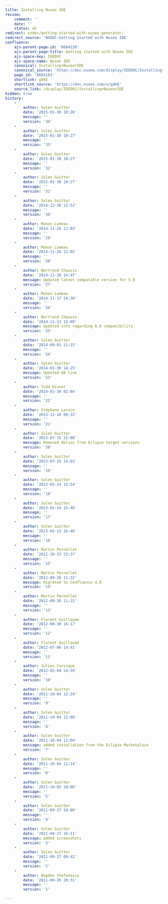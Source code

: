 ```yaml
---
title: Installing Nuxeo IDE
review:
    comment: ''
    date: ''
    status: ok
redirect: nxdoc/getting-started-with-nuxeo-generator/
redirect_source: 'NXDOC:Getting Started with Nuxeo IDE'
confluence:
    ajs-parent-page-id: '8684138'
    ajs-parent-page-title: Getting started with Nuxeo IDE
    ajs-space-key: IDEDOC
    ajs-space-name: Nuxeo IDE
    canonical: Installing+Nuxeo+IDE
    canonical_source: 'https://doc.nuxeo.com/display/IDEDOC/Installing+Nuxeo+IDE'
    page_id: '8684163'
    shortlink: g4KE
    shortlink_source: 'https://doc.nuxeo.com/x/g4KE'
    source_link: /display/IDEDOC/Installing+Nuxeo+IDE
hidden: true
history:
    -
        author: Solen Guitter
        date: '2015-01-30 10:28'
        message: ''
        version: '34'
    -
        author: Solen Guitter
        date: '2015-01-30 10:27'
        message: ''
        version: '33'
    -
        author: Solen Guitter
        date: '2015-01-30 10:27'
        message: ''
        version: '32'
    -
        author: Solen Guitter
        date: '2015-01-30 10:27'
        message: ''
        version: '31'
    -
        author: Solen Guitter
        date: '2014-12-30 12:52'
        message: ''
        version: '30'
    -
        author: Manon Lumeau
        date: '2014-11-26 12:03'
        message: ''
        version: '29'
    -
        author: Manon Lumeau
        date: '2014-11-26 12:02'
        message: ''
        version: '28'
    -
        author: Bertrand Chauvin
        date: '2014-11-20 14:47'
        message: Updated latest compatible version for 5.8
        version: '27'
    -
        author: Manon Lumeau
        date: '2014-11-17 14:30'
        message: ''
        version: '26'
    -
        author: Bertrand Chauvin
        date: '2014-11-13 15:09'
        message: Updated info regarding 6.0 compatibility
        version: '25'
    -
        author: Solen Guitter
        date: '2014-09-01 11:15'
        message: ''
        version: '24'
    -
        author: Solen Guitter
        date: '2014-01-30 14:25'
        message: Updated QA link
        version: '23'
    -
        author: Todd Hivnor
        date: '2014-01-30 02:04'
        message: ''
        version: '22'
    -
        author: Stéphane Lacoin
        date: '2013-12-10 09:32'
        message: ''
        version: '21'
    -
        author: Solen Guitter
        date: '2013-07-15 15:08'
        message: Removed Helios from Eclipse target versions
        version: '20'
    -
        author: Solen Guitter
        date: '2013-07-15 14:03'
        message: ''
        version: '19'
    -
        author: Solen Guitter
        date: '2013-02-14 15:54'
        message: ''
        version: '18'
    -
        author: Solen Guitter
        date: '2013-02-14 15:48'
        message: ''
        version: '17'
    -
        author: Solen Guitter
        date: '2013-02-13 16:48'
        message: ''
        version: '16'
    -
        author: Martin Pernollet
        date: '2012-10-13 23:37'
        message: ''
        version: '15'
    -
        author: Martin Pernollet
        date: '2012-09-26 11:22'
        message: Migrated to Confluence 4.0
        version: '14'
    -
        author: Martin Pernollet
        date: '2012-09-26 11:22'
        message: ''
        version: '13'
    -
        author: Florent Guillaume
        date: '2012-08-30 16:17'
        message: ''
        version: '12'
    -
        author: Florent Guillaume
        date: '2012-07-06 14:41'
        message: ''
        version: '11'
    -
        author: Julien Carsique
        date: '2012-02-04 14:59'
        message: ''
        version: '10'
    -
        author: Solen Guitter
        date: '2011-10-04 12:24'
        message: ''
        version: '9'
    -
        author: Solen Guitter
        date: '2011-10-04 12:08'
        message: ''
        version: '8'
    -
        author: Solen Guitter
        date: '2011-10-04 12:04'
        message: added installation from the Eclipse Marketplace
        version: '7'
    -
        author: Solen Guitter
        date: '2011-10-04 11:14'
        message: ''
        version: '6'
    -
        author: Solen Guitter
        date: '2011-10-03 18:06'
        message: ''
        version: '5'
    -
        author: Solen Guitter
        date: '2011-09-27 18:00'
        message: ''
        version: '4'
    -
        author: Solen Guitter
        date: '2011-09-27 16:11'
        message: added screenshots
        version: '3'
    -
        author: Solen Guitter
        date: '2011-09-27 09:42'
        message: ''
        version: '2'
    -
        author: Bogdan Stefanescu
        date: '2011-09-26 20:31'
        message: ''
        version: '1'

---
```

